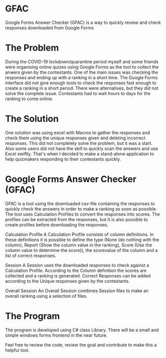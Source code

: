 # GFAC
Google Forms Answer Checker (GFAC) is a way to quickly review and check responses downloaded from Google Forms

# The Problem
During the COVID-19 lockdown/quarantine period myself and some friends were organising online quizes using Google Forms as the tool to collect the anwers given by the contestants. One of the main issues was checking the responses and ending up with a ranking in a short time. The Google Forms interface did not give enough tools to check the responses fast enough to create a ranking in a short period. There were alternatives, but they did not solve the complete issue. Contestants had to wait hours to days for the ranking to come online.

# The Solution
One solution was using excel with Macros to gather the responses and check them using the unique responses given and deleting incorrect responses. This did not completely solve the problem, but it was a start. Also some users did not have the skill to quickly scan the answers and use Excel swiftly. That's when I decided to make a stand-alone application to help quizmakers responding to their contestants quickly.

# Google Forms Answer Checker (GFAC)
GFAC is a tool using the downloaded csv-file containing the responses to quickly check the answers in order to make a ranking as soon as possible. The tool uses Calculation Profiles to convert the responses into scores. The profiles can be extracted from the responses, but it is also possible to create profiles before downloading the responses.

Calculation Profile
A Calculation Profile consists of column definitions. In these definitions it is possible to define the type (None (do nothing with the column), Report (Show the column value in the ranking), Score (Use the column value to determine the score)), the scorevalue of the column and a list of correct responses. 

Session 
A Session uses the downloaded responses to check against a Calculation Profile. According to the Column definition the scores are collected and a ranking is generated. Correct Responses can be added according to the Unique responses given by the contestants.

Overall Session
An Overall Session combines Session files to make an overall ranking using a selection of files.

# The Program 
The program is developed using C# class Library. There will be a small and simple windows forms frontend in the near future.

Feel free to review the code, review the goal and contribute to make this a helpful tool.
